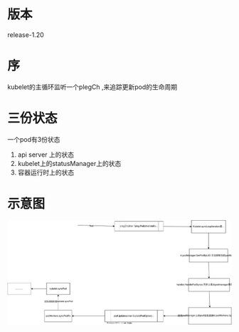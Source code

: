 # 版本
release-1.20

# 序
kubelet的主循环监听一个plegCh ,来追踪更新pod的生命周期

# 三份状态
一个pod有3份状态
1. api server 上的状态
2. kubelet上的statusManager上的状态
3. 容器运行时上的状态

# 示意图
![pod-lifecircle](pod-lifecircle.drawio.svg)